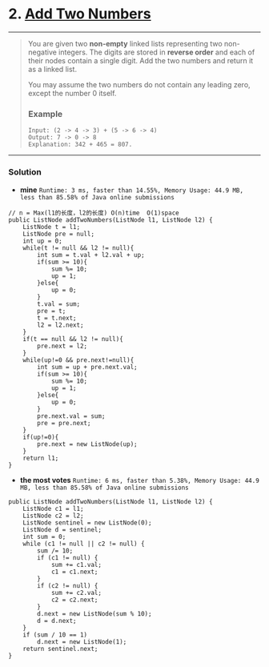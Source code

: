 # 2. [Add Two Numbers](https://leetcode.com/problems/add-two-numbers/description/)
---

> You are given two **non-empty** linked lists representing two non-negative integers. The digits are stored in **reverse order** and each of their nodes contain a single digit. Add the two numbers and return it as a linked list.
>
> You may assume the two numbers do not contain any leading zero, except the number 0 itself.
>
> ### Example
> ```
> Input: (2 -> 4 -> 3) + (5 -> 6 -> 4)
> Output: 7 -> 0 -> 8
> Explanation: 342 + 465 = 807.
> ```

---

### Solution

* **mine** `Runtime: 3 ms, faster than 14.55%, Memory Usage: 44.9 MB, less than 85.58% of Java online submissions`
```
// n = Max(l1的长度，l2的长度) O(n)time  O(1)space
public ListNode addTwoNumbers(ListNode l1, ListNode l2) {
    ListNode t = l1;
    ListNode pre = null;
    int up = 0;
    while(t != null && l2 != null){
        int sum = t.val + l2.val + up;
        if(sum >= 10){
            sum %= 10;
            up = 1;
        }else{
            up = 0;
        }
        t.val = sum;
        pre = t;
        t = t.next;
        l2 = l2.next;
    }
    if(t == null && l2 != null){
        pre.next = l2;
    }
    while(up!=0 && pre.next!=null){
        int sum = up + pre.next.val;
        if(sum >= 10){
            sum %= 10;
            up = 1;
        }else{
            up = 0;
        }
        pre.next.val = sum;
        pre = pre.next;
    }
    if(up!=0){
        pre.next = new ListNode(up);
    }
    return l1;
}
```

* **the most votes** `Runtime: 6 ms, faster than 5.38%, Memory Usage: 44.9 MB, less than 85.58% of Java online submissions`
```
public ListNode addTwoNumbers(ListNode l1, ListNode l2) {
    ListNode c1 = l1;
    ListNode c2 = l2;
    ListNode sentinel = new ListNode(0);
    ListNode d = sentinel;
    int sum = 0;
    while (c1 != null || c2 != null) {
        sum /= 10;
        if (c1 != null) {
            sum += c1.val;
            c1 = c1.next;
        }
        if (c2 != null) {
            sum += c2.val;
            c2 = c2.next;
        }
        d.next = new ListNode(sum % 10);
        d = d.next;
    }
    if (sum / 10 == 1)
        d.next = new ListNode(1);
    return sentinel.next;
}
```
